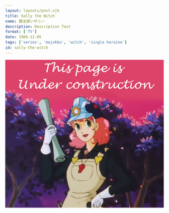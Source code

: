 ```yaml
---
layout: layouts/post.njk
title: Sally the Witch
name: 魔法使いサニー
description: Description Text
format: ['TV']
date: 1966-12-05
tags: ['series', 'majokko', 'witch', 'single heroine']
id: sally-the-witch
---
```


<img class="construction" src="/media/assets/construction.jpg">